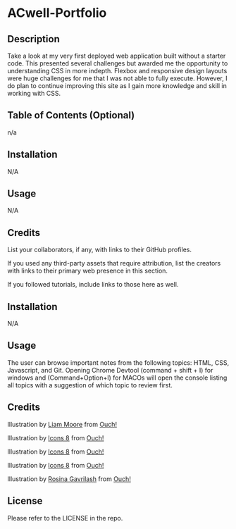 # ACwell-Portfolio

## Description

Take a look at my very first deployed web application built without a starter code. This presented several challenges but awarded me the opportunity to understanding CSS in more indepth. Flexbox and responsive design layouts were huge challenges for me that I was not able to fully execute. However, I do plan to continue improving this site as I gain more knowledge and skill in working with CSS. 

## Table of Contents (Optional)
n/a

## Installation

N/A

## Usage

N/A
## Credits

List your collaborators, if any, with links to their GitHub profiles.

If you used any third-party assets that require attribution, list the creators with links to their primary web presence in this section.

If you followed tutorials, include links to those here as well.

## Installation

N/A

## Usage

The user can browse important notes from the following topics: HTML, CSS, Javascript, and Git. Opening Chrome Devtool (command + shift + I) for windows and (Command+Option+I) for MACOs will open the console listing all topics with a suggestion of which topic to review first. 

## Credits

Illustration by <a href="https://icons8.com/illustrations/author/GrbQqWBEhaDS">Liam Moore</a> from <a href="https://icons8.com/illustrations">Ouch!</a>

Illustration by <a href="https://icons8.com/illustrations/author/zD2oqC8lLBBA">Icons 8</a> from <a href="https://icons8.com/illustrations">Ouch!</a>

Illustration by <a href="https://icons8.com/illustrations/author/zD2oqC8lLBBA">Icons 8</a> from <a href="https://icons8.com/illustrations">Ouch!</a>

Illustration by <a href="https://icons8.com/illustrations/author/zD2oqC8lLBBA">Icons 8</a> from <a href="https://icons8.com/illustrations">Ouch!</a>

Illustration by <a href="https://icons8.com/illustrations/author/HxMFjfKZdNq2">Rosina Gavrilash</a> from <a href="https://icons8.com/illustrations">Ouch!</a>

## License

Please refer to the LICENSE in the repo.


